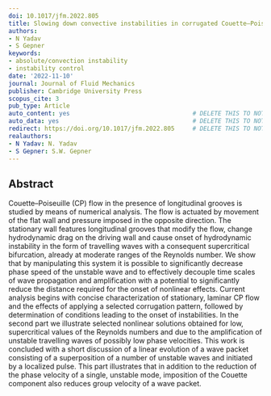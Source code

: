 ```yaml
---
doi: 10.1017/jfm.2022.805
title: Slowing down convective instabilities in corrugated Couette–Poiseuille flow
authors:
- N Yadav
- S Gepner
keywords:
- absolute/convection instability
- instability control
date: '2022-11-10'
journal: Journal of Fluid Mechanics
publisher: Cambridge University Press
scopus_cite: 3
pub_type: Article
auto_content: yes                                  # DELETE THIS TO NOT AUTO GENERATE CONTENT
auto_data: yes                                     # DELETE THIS TO NOT AUTO GENERATE METADATA
redirect: https://doi.org/10.1017/jfm.2022.805     # DELETE THIS TO NOT REDIRECT
realauthors:
- N Yadav: N. Yadav
- S Gepner: S.W. Gepner
---
```



## Abstract
Couette–Poiseuille (CP) flow in the presence of longitudinal grooves is studied by means of numerical analysis. The flow is actuated by movement of the flat wall and pressure imposed in the opposite direction. The stationary wall features longitudinal grooves that modify the flow, change hydrodynamic drag on the driving wall and cause onset of hydrodynamic instability in the form of travelling waves with a consequent supercritical bifurcation, already at moderate ranges of the Reynolds number. We show that by manipulating this system it is possible to significantly decrease phase speed of the unstable wave and to effectively decouple time scales of wave propagation and amplification with a potential to significantly reduce the distance required for the onset of nonlinear effects. Current analysis begins with concise characterization of stationary, laminar CP flow and the effects of applying a selected corrugation pattern, followed by determination of conditions leading to the onset of instabilities. In the second part we illustrate selected nonlinear solutions obtained for low, supercritical values of the Reynolds numbers and due to the amplification of unstable travelling waves of possibly low phase velocities. This work is concluded with a short discussion of a linear evolution of a wave packet consisting of a superposition of a number of unstable waves and initiated by a localized pulse. This part illustrates that in addition to the reduction of the phase velocity of a single, unstable mode, imposition of the Couette component also reduces group velocity of a wave packet.
